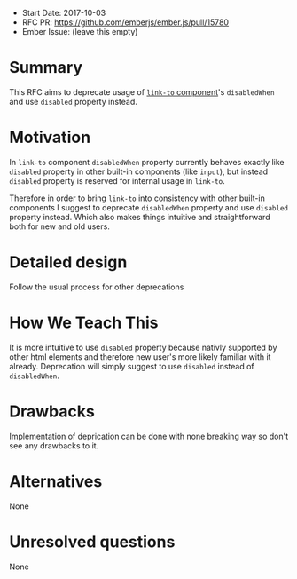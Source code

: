 - Start Date: 2017-10-03
- RFC PR: https://github.com/emberjs/ember.js/pull/15780
- Ember Issue: (leave this empty)

# Summary

This RFC aims to deprecate usage of 
[`link-to` component](https://emberjs.com/api/ember/2.16/classes/LinkComponent)'s `disabledWhen` 
and use `disabled` property instead. 

# Motivation

In `link-to` component `disabledWhen` property currently behaves exactly like 
`disabled` property in other built-in components (like `input`), but instead `disabled` property is reserved for internal usage in `link-to`. 

Therefore in order to bring `link-to` into consistency with other built-in components I suggest to deprecate `disabledWhen` property and use `disabled` property instead. Which also makes things intuitive and straightforward both for new and old users.

# Detailed design
Follow the usual process for other deprecations

# How We Teach This
It is more intuitive to use `disabled` property because nativly supported by other html elements and therefore new user's more likely familiar with it already. Deprecation will simply suggest to use `disabled` instead of `disabledWhen`.

# Drawbacks
Implementation of deprication can be done with none breaking way so don't see any drawbacks to it.

# Alternatives
None

# Unresolved questions
None

